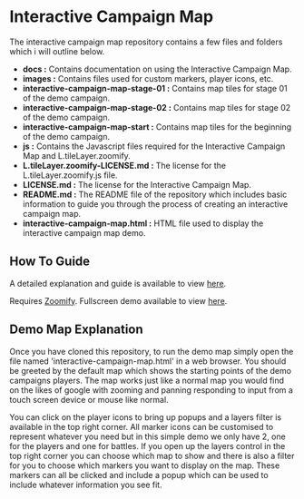 # Interactive Campaign Map

The interactive campaign map repository contains a few files and folders which i will outline below.

- **docs :** Contains documentation on using the Interactive Campaign Map.
- **images :** Contains files used for custom markers, player icons, etc.
- **interactive-campaign-map-stage-01 :** Contains map tiles for stage 01 of the demo campaign.
- **interactive-campaign-map-stage-02 :** Contains map tiles for stage 02 of the demo campaign.
- **interactive-campaign-map-start :** Contains map tiles for the beginning of the demo campaign.
- **js :** Contains the Javascript files required for the Interactive Campaign Map and L.tileLayer.zoomify.
- **L.tileLayer.zoomify-LICENSE.md :** The license for the L.tileLayer.zoomify.js file.
- **LICENSE.md :** The license for the Interactive Campaign Map.
- **README.md :** The README file of the repository which includes basic information to guide you through the process of creating an interactive campaign map.
- **interactive-campaign-map.html :** HTML file used to display the interactive campaign map demo.

## How To Guide

A detailed explanation and guide is available to view [here](https://www.hreikin.co.uk/2018/06/03/creating-an-interactive-campaign-map-with-leaflet/).

Requires [Zoomify](http://www.zoomify.com/free.htm). Fullscreen demo available to view [here](https://hreikin.co.uk/interactive-campaign-map/interactive-campaign-map.html).

## Demo Map Explanation

Once you have cloned this repository, to run the demo map simply open the file named 'interactive-campaign-map.html' in a web browser. You should be greeted by the default map which shows the starting points of the demo campaigns players. The map works just like a normal map you would find on the likes of google with zooming and panning responding to input from a touch screen device or mouse like normal. 

You can click on the player icons to bring up popups and a layers filter is available in the top right corner. All marker icons can be customised to represent whatever you need but in this simple demo we only have 2, one for the players and one for battles. If you open up the layers control in the top right corner you can choose which map to show and there is also a filter for you to choose which markers you want to display on the map. These markers can all be clicked and include a popup which can be used to include whatever information you see fit.

